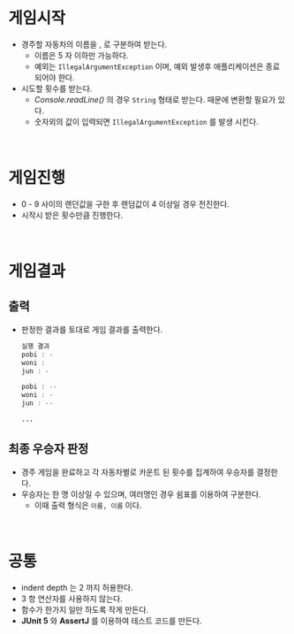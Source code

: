 # 게임시작
- 경주할 자동차의 이름을 , 로 구분하여 받는다.
    - 이름은 5 자 이하만 가능하다.
    - 예외는 `IllegalArgumentException` 이며, 예외 발생후 애플리케이션은 종료되어야 한다.
- 시도할 횟수를 받는다.
    - *Console.readLine()* 의 경우 `String` 형태로 받는다. 때문에 변환할 필요가 있다.
    - 숫자외의 값이 입력되면 `IllegalArgumentException` 를 발생 시킨다.

<br>

# 게임진행
- 0 - 9 사이의 랜던값을 구한 후 랜덤값이 4 이상일 경우 전진한다.
- 시작시 받은 횟수만큼 진행한다.

<br>

# 게임결과
## 출력
- 판정한 결과를 토대로 게임 결과를 출력한다.
  ```java
  실행 결과
  pobi : -
  woni :
  jun : -
  
  pobi : --
  woni : -
  jun : --
  
  ...
  ```

## 최종 우승자 판정
- 경주 게임을 완료하고 각 자동차별로 카운트 된 횟수를 집계하여 우승자를 결정한다.
- 우승자는 한 명 이상일 수 있으며, 여러명인 경우 쉼표를 이용하여 구분한다.
    - 이때 출력 형식은 `이름, 이름` 이다.

<br>

# 공통
- indent depth 는 2 까지 허용한다.
- 3 항 연산자를 사용하지 않는다.
- 함수가 한가지 일만 하도록 작게 만든다.
- **JUnit 5** 와 **AssertJ** 를 이용하여 테스트 코드를 만든다.
